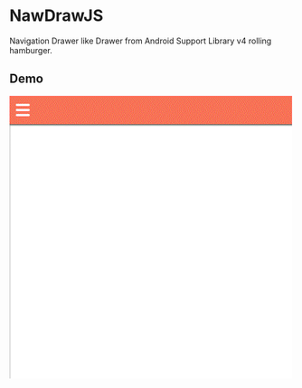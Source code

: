 # NawDrawJS
Navigation Drawer like Drawer from Android Support Library v4 rolling hamburger.
## Demo
<img src="demo/demo.gif">
